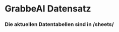























# GrabbeAI Datensatz





### Die aktuellen Datentabellen sind in /sheets/


